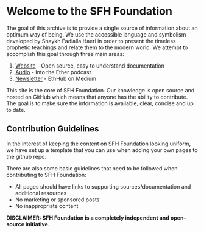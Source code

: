 # Welcome to the SFH Foundation

The goal of this archive is to provide a single source of information about an optimum way of being. We use the accessible language and symbolism developed by Shaykh Fadlalla Haeri in order to present the timeless prophetic teachings and relate them to the modern world. We attempt to accomplish this goal through three main areas:

1. [Website](https://sfhfoundation.com) - Open source, easy to understand documentation
2. [Audio](https://sfhfoundation.com) - Into the Ether podcast
3. [Newsletter](https://sfhfoundation.substack.com) - EthHub on Medium

This site is the core of SFH Foundation. Our knowledge is open source and hosted on GitHub which means that anyone has the ability to contribute. The goal is to make sure the information is available, clear, concise and up to date.

## Contribution Guidelines

In the interest of keeping the content on SFH Foundation looking uniform, we have set up a template that you can use when adding your own pages to the github repo.

There are also some basic guidelines that need to be followed when contributing to SFH Foundation:

* All pages should have links to supporting sources/documentation and additional resources
* No marketing or sponsored posts
* No inappropriate content

**DISCLAIMER: SFH Foundation is a completely independent and open-source initiative.**
